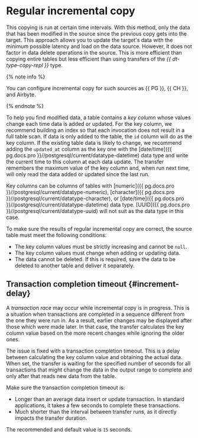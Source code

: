 # Regular incremental copy

This copying is run at certain time intervals. With this method, only the data that has been modified in the source since the previous copy gets into the target. This approach allows you to update the target's data with the minimum possible latency and load on the data source. However, it does not factor in data delete operations in the source. This is more efficient than copying entire tables but less efficient than using transfers of the _{{ dt-type-copy-repl }}_ type.

{% note info %}

You can configure incremental copy for such sources as {{ PG }}, {{ CH }}, and Airbyte.

{% endnote %}

To help you find modified data, a table contains a _key column_ whose values change each time data is added or updated. For the key column, we recommend building an index so that each invocation does not result in a full table scan. If data is only added to the table, the `id` column will do as the key column. If the existing table data is likely to change, we recommend adding the `updated_at` column as the key one with the [date/time]({{ pg.docs.pro }}//postgresql/current/datatype-datetime) data type and write the current time to this column at each data update. The transfer remembers the maximum value of the key column and, when run next time, will only read the data added or updated since the last run.

Key columns can be columns of tables with [numeric]({{ pg.docs.pro }}//postgresql/current/datatype-numeric), [character]({{ pg.docs.pro }}//postgresql/current/datatype-character), or [date/time]({{ pg.docs.pro }}//postgresql/current/datatype-datetime) data type. [UUID]({{ pg.docs.pro }}//postgresql/current/datatype-uuid) will not suit as the data type in this case.

To make sure the results of regular incremental copy are correct, the source table must meet the following conditions:

* The key column values must be strictly increasing and cannot be `null`.
* The key column values must change when adding or updating data.
* The data cannot be deleted. If this is required, save the data to be deleted to another table and deliver it separately.

## Transaction completion timeout {#increment-delay}

A _transaction race_ may occur while incremental copy is in progress. This is a situation when transactions are completed in a sequence different from the one they were run in. As a result, earlier changes may be displayed after those which were made later. In that case, the transfer calculates the key column value based on the more recent changes while ignoring the older ones.

The issue is fixed with a transaction completion timeout. This is a delay between calculating the key column value and obtaining the actual data. When set, the transfer is waiting for the specified number of seconds for all transactions that might change the data in the output range to complete and only after that reads new data from the table.

Make sure the transaction completion timeout is:

* Longer than an average data insert or update transaction. In standard applications, it takes a few seconds to complete these transactions.
* Much shorter than the interval between transfer runs, as it directly impacts the transfer duration.

The recommended and default value is `15` seconds.
